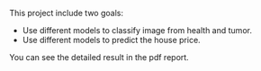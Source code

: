 This project include two goals:

- Use different models to classify image from health and tumor.
- Use different models to predict the house price.

You can see the detailed result in the pdf report.
